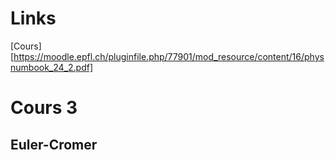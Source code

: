# Links

[Cours][https://moodle.epfl.ch/pluginfile.php/77901/mod_resource/content/16/physnumbook_24_2.pdf]

# Cours 3

## Euler-Cromer
